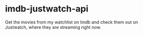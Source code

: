 # imdb-justwatch-api
Get the movies from my watchlist on Imdb and check them out on Justwatch, where they are streaming right now.
